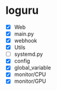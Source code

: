 # loguru

- [x] Web
- [x] main.py
- [x] webhook
- [x] Utils
- [ ] systemd.py
- [x] config
- [x] global_variable
- [x] monitor/CPU
- [x] monitor/GPU
